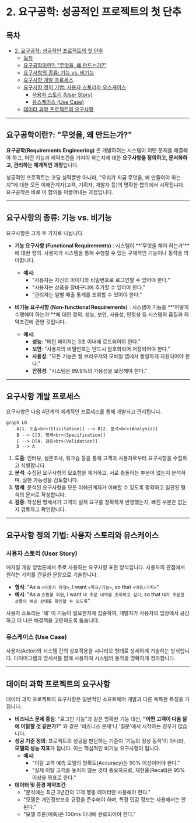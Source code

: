 # 2. 요구공학: 성공적인 프로젝트의 첫 단추

## 목차
- [2. 요구공학: 성공적인 프로젝트의 첫 단추](#2-요구공학-성공적인-프로젝트의-첫-단추)
  - [목차](#목차)
  - [요구공학이란?: "무엇을, 왜 만드는가?"](#요구공학이란-무엇을-왜-만드는가)
  - [요구사항의 종류: 기능 vs. 비기능](#요구사항의-종류-기능-vs-비기능)
  - [요구사항 개발 프로세스](#요구사항-개발-프로세스)
  - [요구사항 정의 기법: 사용자 스토리와 유스케이스](#요구사항-정의-기법-사용자-스토리와-유스케이스)
    - [사용자 스토리 (User Story)](#사용자-스토리-user-story)
    - [유스케이스 (Use Case)](#유스케이스-use-case)
  - [데이터 과학 프로젝트의 요구사항](#데이터-과학-프로젝트의-요구사항)

---

## 요구공학이란?: "무엇을, 왜 만드는가?"

**요구공학(Requirements Engineering)** 은 개발하려는 시스템이 어떤 문제를 해결해야 하고, 어떤 기능과 제약조건을 가져야 하는지에 대한 **요구사항을 정의하고, 문서화하고, 관리하는 체계적인 과정**입니다.

성공적인 프로젝트는 코딩 실력뿐만 아니라, "우리가 지금 무엇을, 왜 만들어야 하는지"에 대한 모든 이해관계자(고객, 기획자, 개발자 등)의 명확한 합의에서 시작됩니다. 요구공학은 바로 이 합의를 이끌어내는 과정입니다.

---

## 요구사항의 종류: 기능 vs. 비기능

요구사항은 크게 두 가지로 나뉩니다.

- **기능 요구사항 (Functional Requirements)** : 시스템이 **'무엇을 해야 하는가'**에 대한 정의. 사용자가 시스템을 통해 수행할 수 있는 구체적인 기능이나 동작을 의미합니다.
    - **예시**:
        - "사용자는 자신의 아이디와 비밀번호로 로그인할 수 있어야 한다."
        - "사용자는 상품을 장바구니에 추가할 수 있어야 한다."
        - "관리자는 일별 매출 통계를 조회할 수 있어야 한다."

- **비기능 요구사항 (Non-functional Requirements)** : 시스템이 기능을 **'어떻게 수행해야 하는가'**에 대한 정의. 성능, 보안, 사용성, 안정성 등 시스템의 품질과 제약조건에 관한 것입니다.
    - **예시**:
        - **성능**: "메인 페이지는 3초 이내에 로드되어야 한다."
        - **보안**: "사용자의 비밀번호는 반드시 암호화되어 저장되어야 한다."
        - **사용성**: "모든 기능은 웹 브라우저와 모바일 앱에서 동일하게 지원되어야 한다."
        - **안정성**: "시스템은 99.9%의 가용성을 보장해야 한다."

---

## 요구사항 개발 프로세스

요구사항은 다음 4단계의 체계적인 프로세스를 통해 개발되고 관리됩니다.

```mermaid
graph LR
    A[1. 도출<br>(Elicitation)] --> B[2. 분석<br>(Analysis)]
    B --> C[3. 명세<br>(Specification)]
    C --> D[4. 검증<br>(Validation)]
    D --> A
```

1.  **도출**: 인터뷰, 설문조사, 워크숍 등을 통해 고객과 사용자로부터 요구사항을 수집하고 식별합니다.
2.  **분석**: 수집된 요구사항의 모호함을 제거하고, 서로 충돌하는 부분이 없는지 분석하며, 실현 가능성을 검토합니다.
3.  **명세**: 분석된 요구사항을 모든 이해관계자가 이해할 수 있도록 명확하고 일관된 형식의 문서로 작성합니다.
4.  **검증**: 작성된 명세서가 고객의 실제 요구를 정확하게 반영했는지, 빠진 부분은 없는지 검토하고 확인합니다.

---

## 요구사항 정의 기법: 사용자 스토리와 유스케이스

### 사용자 스토리 (User Story)

애자일 개발 방법론에서 주로 사용하는 요구사항 표현 방식입니다. 사용자의 관점에서 원하는 가치를 간결한 문장으로 기술합니다.

- **형식**: "As a `<사용자 유형>`, I want `<목표/기능>`, so that `<이유/가치>`"
- **예시**: "As a `쇼핑몰 회원`, I want `내 주문 내역을 조회하고 싶다`, so that `내가 주문한 상품의 배송 상태를 확인할 수 있도록`"

사용자 스토리는 '왜' 이 기능이 필요한지에 집중하여, 개발자가 사용자의 입장에서 공감하고 더 나은 해결책을 고민하도록 돕습니다.

### 유스케이스 (Use Case)

사용자(Actor)와 시스템 간의 상호작용을 시나리오 형태로 상세하게 기술하는 방식입니다. 다이어그램과 명세서를 함께 사용하여 시스템의 동작을 명확하게 정의합니다.

---

## 데이터 과학 프로젝트의 요구사항

데이터 과학 프로젝트의 요구사항은 일반적인 소프트웨어 개발과 다른 독특한 특징을 가집니다.

- **비즈니스 문제 중심**: "로그인 기능"과 같은 명확한 기능 대신, **"어떤 고객이 다음 달에 이탈할 것 같은가?"** 와 같은 '비즈니스 문제'나 '질문'에서 시작하는 경우가 많습니다.
- **성공 기준 정의**: 프로젝트의 성공을 판단하는 기준이 '기능의 정상 동작'이 아니라, **모델의 성능 지표**가 됩니다. 이는 핵심적인 비기능 요구사항이 됩니다.
    - **예시**:
        - "이탈 고객 예측 모델의 정확도(Accuracy)는 90% 이상이어야 한다."
        - "실제 이탈 고객을 놓치지 않는 것이 중요하므로, 재현율(Recall)은 95% 이상을 목표로 한다."
- **데이터 및 환경 제약조건**:
    - "분석에는 최근 3년간의 고객 행동 데이터만 사용해야 한다."
    - "모델은 개인정보보호 규정을 준수해야 하며, 특정 민감 정보는 사용해서는 안 된다."
    - "모델 추론(예측)은 100ms 이내에 완료되어야 한다."